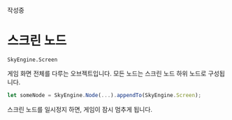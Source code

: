 작성중

# 스크린 노드
`SkyEngine.Screen`

게임 화면 전체를 다루는 오브젝트입니다. 모든 노드는 스크린 노드 하위 노드로 구성됩니다.

```javascript
let someNode = SkyEngine.Node(...).appendTo(SkyEngine.Screen);
```

스크린 노드를 일시정지 하면, 게임이 잠시 멈추게 됩니다.
